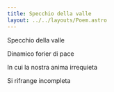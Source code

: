 ```yaml
---
title: Specchio della valle
layout: ../../layouts/Poem.astro
---
```


Specchio della valle

Dinamico forier di pace

In cui la nostra anima irrequieta

Si rifrange incompleta
